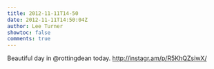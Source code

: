```yaml
---
title: 2012-11-11T14-50
date: 2012-11-11T14:50:04Z
author: Lee Turner
showtoc: false
comments: true
---
```


Beautiful day in @rottingdean today. http://instagr.am/p/R5KhQZsiwX/

